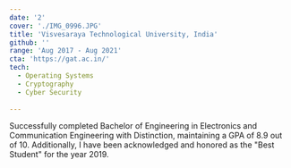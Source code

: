 ```yaml
---
date: '2'
cover: './IMG_0996.JPG'
title: 'Visvesaraya Technological University, India'
github: ''
range: 'Aug 2017 - Aug 2021'
cta: 'https://gat.ac.in/'
tech:
  - Operating Systems
  - Cryptography
  - Cyber Security
  
---
```


Successfully completed Bachelor of Engineering in Electronics and Communication Engineering with Distinction, maintaining a GPA of 8.9 out of 10. Additionally, I have been acknowledged and honored as the "Best Student" for the year 2019.
